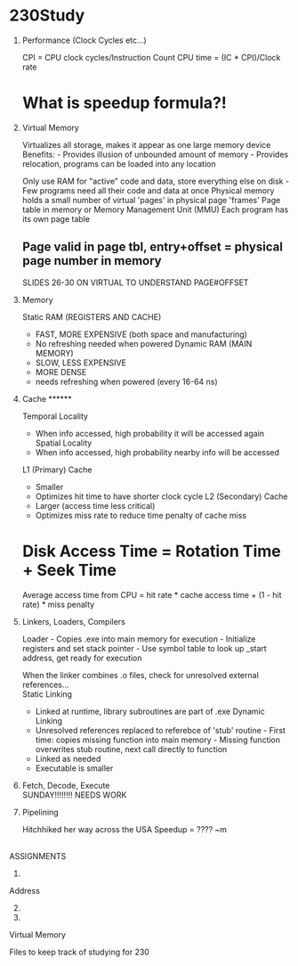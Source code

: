 230Study
========


1) Performance (Clock Cycles etc...) 

    CPI = CPU clock cycles/Instruction Count
    CPU time = (IC * CPI)/Clock rate
    # What is speedup formula?!
    
2) Virtual Memory 

    Virtualizes all storage, makes it appear as one large memory device
    Benefits: - Provides illusion of unbounded amount of memory
              - Provides relocation, programs can be loaded into any location
              
    Only use RAM for "active" code and data, store everything else on disk
        - Few programs need all their code and data at once
    Physical memory holds a small number of virtual 'pages' in physical page 'frames'
    Page table in memory or Memory Management Unit (MMU)
    Each program has its own page table
    ## Page valid in page tbl, entry+offset = physical page number in memory
    SLIDES 26-30 ON VIRTUAL TO UNDERSTAND PAGE#OFFSET

3) Memory

    Static RAM (REGISTERS AND CACHE)
      - FAST, MORE EXPENSIVE (both space and manufacturing)
      - No refreshing needed when powered
    Dynamic RAM (MAIN MEMORY) 
      - SLOW, LESS EXPENSIVE
      - MORE DENSE
      - needs refreshing when powered (every 16-64 ns)
    
3) Cache  ******

    Temporal Locality
      - When info accessed, high probability it will be accessed again
    Spatial Locality
      - When info accessed, high probability nearby info will be accessed
      
    L1 (Primary) Cache
      - Smaller
      - Optimizes hit time to have shorter clock cycle 
    L2 (Secondary) Cache
      - Larger (access time less critical)
      - Optimizes miss rate to reduce time penalty of cache miss
      
    # Disk Access Time = Rotation Time + Seek Time
      Average access time from CPU =
        hit rate * cache access time + (1 - hit rate) * miss penalty
    
    
4) Linkers, Loaders, Compilers

    Loader
        - Copies .exe into main memory for execution
        - Initialize registers and set stack pointer
        - Use symbol table to look up _start address, get ready for execution
        
    When the linker combines .o files, check for unresolved external references...    
    Static Linking
      - Linked at runtime, library subroutines are part of .exe
    Dynamic Linking 
      - Unresolved references replaced to referebce of 'stub' routine 
            - First time: copies missing function into main memory
            - Missing function overwrites stub routine, next call directly to function   
      - Linked as needed
      - Executable is smaller
      
5) Fetch, Decode, Execute  
    SUNDAY!!!!!!!!
    NEEDS WORK

6) Pipelining 

    Hitchhiked her way across the USA
    Speedup = ???? ~m
    
<br>
  ASSIGNMENTS
  
1)

  Address
  
2) 


4)
  Virtual Memory


Files to keep track of studying for 230
